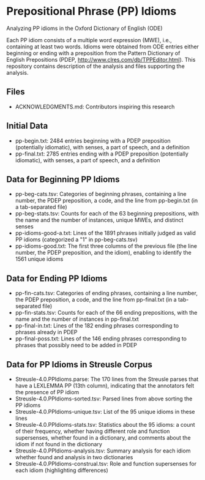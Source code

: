 # Prepositional Phrase (PP) Idioms
Analyzing PP idioms in the Oxford Dictionary of English (ODE)

Each PP idiom consists of a multiple word expression (MWE), i.e., containing at least two words. Idioms were obtained from ODE entries either beginning or ending with a preposition from the Pattern Dictionary of English Prepositions (PDEP, <http://www.clres.com/db/TPPEditor.html>). This repository contains description of the analysis and files supporting the analysis.

Files
-----
- ACKNOWLEDGMENTS.md: Contributors inspiring this research

Initial Data
------------
- pp-begin.txt: 2484 entries beginning with a PDEP preposition (potentially idiomatic), with senses, a part of speech, and a definition
- pp-final.txt: 2785 entries ending with a PDEP preposition (potentially idiomatic), with senses, a part of speech, and a definition

Data for Beginning PP Idioms
----------------------------
- pp-beg-cats.tsv: Categories of beginning phrases, containing a line number, the PDEP preposition, a code, and the line from pp-begin.txt (in a tab-separated file)
- pp-beg-stats.tsv: Counts for each of the 63 beginning prepositions, with the name and the number of instances, unique MWEs, and distinct senses
- pp-idioms-good-a.txt: Lines of the 1891 phrases initially judged as valid PP idioms (categorized a "1" in pp-beg-cats.tsv)
- pp-idioms-good.txt: The first three columns of the previous file (the line number, the PDEP preposition, and the idiom), enabling to identify the 1561 unique idioms

Data for Ending PP Idioms
-------------------------
- pp-fin-cats.tsv: Categories of ending phrases, containing a line number, the PDEP preposition, a code, and the line from pp-final.txt (in a tab-separated file)
- pp-fin-stats.tsv: Counts for each of the 66 ending prepositions, with the name and the number of instances in pp-final.txt
- pp-final-in.txt: Lines of the 182 ending phrases corresponding to phrases already in PDEP
- pp-final-poss.txt: Lines of the 146 ending phrases corresponding to phrases that possibly need to be added in PDEP

Data for PP Idioms in Streusle Corpus
-------------------------------------
- Streusle-4.0.PPIdioms.parse: The 170 lines from the Streusle parses that have a LEXLEMMA PP (13th column), indicating that the annotators felt the presence of PP idiom
- Streusle-4.0.PPIdioms-sorted.tsv: Parsed lines from above sorting the PP idioms
- Streusle-4.0.PPIdioms-unique.tsv: List of the 95 unique idioms in these lines
- Streusle-4.0.PPIdioms-stats.tsv: Statistics about the 95 idioms: a count of their frequency, whether having different role and function supersenses, whether found in a dictionary, and comments about the idiom if not found in the dictionary
- Streusle-4.0.PPIdioms-analysis.tsv: Summary analysis for each idiom whether found and analysis in two dictionaries
- Streusle-4.0.PPIdioms-construal.tsv: Role and function supersenses for each idiom (highlighting differences)
